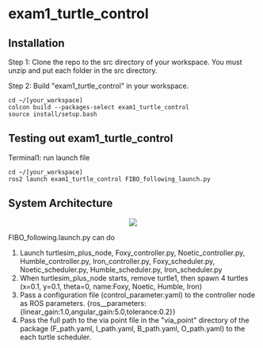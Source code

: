 # exam1_turtle_control
## Installation
Step 1: Clone the repo to the src directory of your workspace. You must unzip and put each folder in the src directory.

Step 2: Build "exam1_turtle_control" in your workspace.
```
cd ~/[your_workspace]
colcon build --packages-select exam1_turtle_control
source install/setup.bash
```
## Testing out exam1_turtle_control
Terminal1: run launch file

```
cd ~/[your_workspace]
ros2 launch exam1_turtle_control FIBO_following_launch.py 
```
## System Architecture
<p align="center">
  <img src="turtlesim_control/doc/system_interface_diagram.png">
</p>

FIBO_following.launch.py can do

1. Launch turtlesim_plus_node, Foxy_controller.py, Noetic_controller.py, Humble_controller.py, Iron_controller.py, Foxy_scheduler.py, Noetic_scheduler.py, Humble_scheduler.py, Iron_scheduler.py
2. When turtlesim_plus_node starts, remove turtle1, then spawn 4 turtles (x=0.1, y=0.1, theta=0, name:Foxy, Noetic, Humble, Iron)
3. Pass a configuration file (control_parameter.yaml) to the controller node as ROS parameters.
{ros__parameters:{linear_gain:1.0,angular_gain:5.0,tolerance:0.2}}
4. Pass the full path to the via point file in the "via_point" directory of the package (F_path.yaml, I_path.yaml, B_path.yaml, O_path.yaml) to the each turtle scheduler.
